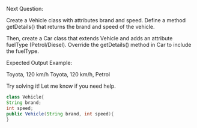 Next Question:

Create a Vehicle class with attributes brand and speed. Define a method getDetails() that returns the brand and speed of the vehicle.

Then, create a Car class that extends Vehicle and adds an attribute fuelType (Petrol/Diesel).
Override the getDetails() method in Car to include the fuelType.

Expected Output Example:

Toyota, 120 km/h
Toyota, 120 km/h, Petrol

Try solving it! Let me know if you need help.

```java
class Vehicle{
String brand;
int speed;
public Vehicle(String brand, int speed){
}
```
